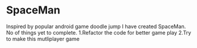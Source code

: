 # SpaceMan

Inspired by popular android game doodle jump I have created SpaceMan.
No of things yet to complete.
1.Refactor the code for better game play
2.Try to make this mutliplayer game